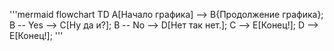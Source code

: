 '''mermaid
flowchart TD
  A[Начало графика] --> B{Продолжение графика};
  B -- Yes --> C[Ну да и?];
  B -- No --> D[Нет так нет.];
  С --> E[Конец!];
  D --> E[Конец!];
  '''
